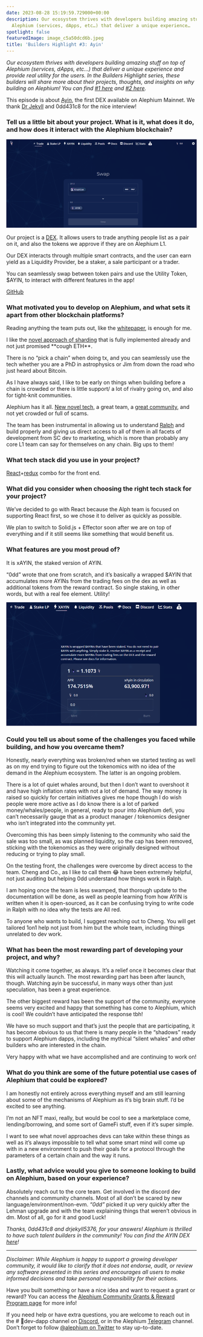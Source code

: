 ```yaml
---
date: 2023-08-28 15:19:59.729000+00:00
description: Our ecosystem thrives with developers building amazing stuff on top of
  Alephium (services, dApps, etc…) that deliver a unique experience…
spotlight: false
featuredImage: image_c5a50dcd6b.jpeg
title: 'Builders Highlight #3: Ayin'
---
```


_Our ecosystem thrives with developers building amazing stuff on top of Alephium (services, dApps, etc…) that deliver a unique experience and provide real utility for the users. In the Builders Highlight series, these builders will share more about their projects, thoughts, and insights on why building on Alephium! You can find_ <a href="https://medium.com/@alephium/builders-highlight-sezame-wallet-ddb4aeb61881" class="markup--anchor markup--p-anchor" data-href="https://medium.com/@alephium/builders-highlight-sezame-wallet-ddb4aeb61881" target="_blank"><em>#1 here</em></a> _and_ <a href="https://medium.com/@alephium/builders-highlight-alphpaca-nfts-99c69775f04c" class="markup--anchor markup--p-anchor" data-href="https://medium.com/@alephium/builders-highlight-alphpaca-nfts-99c69775f04c" target="_blank"><em>#2 here</em></a>_._

This episode is about <a href="http://ayin.app" class="markup--anchor markup--p-anchor" data-href="http://ayin.app" rel="noopener" target="_blank">Ayin</a>, the first DEX available on Alephium Mainnet. We thank <a href="https://medium.com/@alephium/community-highlight-11-dr-jekyll-165ab9a51880" class="markup--anchor markup--p-anchor" data-href="https://medium.com/@alephium/community-highlight-11-dr-jekyll-165ab9a51880" target="_blank">Dr Jekyll</a> and 0dd431c8 for the nice interview!

### **Tell us a little bit about your project. What is it, what does it do, and how does it interact with the Alephium blockchain?**

![](image_b7debe4600.png)

Our project is a <a href="https://www.ayin.app/" class="markup--anchor markup--p-anchor" data-href="https://www.ayin.app/" rel="noopener" target="_blank">DEX</a>. It allows users to trade anything people list as a pair on it, and also the tokens we approve if they are on Alephium L1.

Our DEX interacts through multiple smart contracts, and the user can earn yield as a Liquidity Provider, be a staker, a sale participant or a trader.

You can seamlessly swap between token pairs and use the Utility Token, \$AYIN, to interact with different features in the app!

<a href="https://github.com/0dd431c8/ayin-swap" class="markup--anchor markup--p-anchor" data-href="https://github.com/0dd431c8/ayin-swap" rel="noopener" target="_blank">GitHub</a>

### What motivated you to develop on Alephium, and what sets it apart from other blockchain platforms?

Reading anything the team puts out, like the <a href="https://github.com/alephium/white-paper" class="markup--anchor markup--p-anchor" data-href="https://github.com/alephium/white-paper" rel="noopener" target="_blank">whitepaper</a>, is enough for me.

I like the <a href="https://medium.com/@alephium/an-introduction-to-blockflow-alephiums-sharding-algorithm-bbbf318c3402" class="markup--anchor markup--p-anchor" data-href="https://medium.com/@alephium/an-introduction-to-blockflow-alephiums-sharding-algorithm-bbbf318c3402" target="_blank">novel approach of sharding</a> that is fully implemented already and not just promised \*\*cough ETH\*\*.

There is no “pick a chain” when doing tx, and you can seamlessly use the tech whether you are a PhD in astrophysics or Jim from down the road who just heard about Bitcoin.

As I have always said, I like to be early on things when building before a chain is crowded or there is little support/ a lot of rivalry going on, and also for tight-knit communities.

Alephium has it all. <a href="http://www.alephium.org" class="markup--anchor markup--p-anchor" data-href="http://www.alephium.org" rel="noopener" target="_blank">New novel tech,</a> a great team, a <a href="http://alephium.org/discord" class="markup--anchor markup--p-anchor" data-href="http://alephium.org/discord" rel="noopener" target="_blank">great community</a>, and not yet crowded or full of scams.

The team has been instrumental in allowing us to understand <a href="https://docs.alephium.org/ralph/getting-started" class="markup--anchor markup--p-anchor" data-href="https://docs.alephium.org/ralph/getting-started" rel="noopener" target="_blank">Ralph</a> and build properly and giving us direct access to all of them in all facets of development from SC dev to marketing, which is more than probably any core L1 team can say for themselves on any chain. Big ups to them!

### What tech stack did you use in your project?

<a href="https://react.dev/" class="markup--anchor markup--p-anchor" data-href="https://react.dev/" rel="noopener" target="_blank">React</a>+<a href="https://redux.js.org/" class="markup--anchor markup--p-anchor" data-href="https://redux.js.org/" rel="noopener" target="_blank">redux</a> combo for the front end.

### **What did you consider when choosing the right tech stack for your project?**

We’ve decided to go with React because the Alph team is focused on supporting React first, so we chose it to deliver as quickly as possible.

We plan to switch to Solid.js + Effector soon after we are on top of everything and if it still seems like something that would benefit us.

### **What features are you most proud of?**

It is xAYIN, the staked version of AYIN.

“0dd” wrote that one from scratch, and it’s basically a wrapped \$AYIN that accumulates more AYINs from the trading fees on the dex as well as additional tokens from the reward contract. So single staking, in other words, but with a real fee element. Utility!

![](image_7f83206a7f.png)

### Could you tell us about some of the challenges you faced while building, and how you overcame them?

Honestly, nearly everything was broken/red when we started testing as well as on my end trying to figure out the tokenomics with no idea of the demand in the Alephium ecosystem. The latter is an ongoing problem.

There is a lot of quiet whales around, but then I don’t want to overshoot it and have high inflation rates with not a lot of demand. The way money is raised so quickly for certain initiatives gives me hope though I do wish people were more active as I do know there is a lot of parked money/whales/people, in general, ready to pour into Alephium defi, you can’t necessarily gauge that as a product manager / tokenomics designer who isn’t integrated into the community yet.

Overcoming this has been simply listening to the community who said the sale was too small, as was planned liquidity, so the cap has been removed, sticking with the tokenomics as they were originally designed without reducing or trying to play small.

On the testing front, the challenges were overcome by direct access to the team. Cheng and Co., as I like to call them 😂 have been extremely helpful, not just auditing but helping 0dd understand how things work in Ralph.

I am hoping once the team is less swamped, that thorough update to the documentation will be done, as well as people learning from how AYIN is written when it is open-sourced, as it can be confusing trying to write code in Ralph with no idea why the tests are All red.

To anyone who wants to build, I suggest reaching out to Cheng. You will get tailored 1on1 help not just from him but the whole team, including things unrelated to dev work.

### What has been the most rewarding part of developing your project, and why?

Watching it come together, as always. It’s a relief once it becomes clear that this will actually launch. The most rewarding part has been after launch, though. Watching ayin be successful, in many ways other than just speculation, has been a great experience.

The other biggest reward has been the support of the community, everyone seems very excited and happy that something has come to Alephium, which is cool! We couldn’t have anticipated the response tbh!

We have so much support and that’s just the people that are participating, it has become obvious to us that there is many people in the “shadows” ready to support Alephium dapps, including the mythical “silent whales” and other builders who are interested in the chain.

Very happy with what we have accomplished and are continuing to work on!

### What do you think are some of the future potential use cases of Alephium that could be explored?

I am honestly not entirely across everything myself and am still learning about some of the mechanisms of Alephium as it’s big brain stuff. I’d be excited to see anything.

I’m not an NFT maxi, really, but would be cool to see a marketplace come, lending/borrowing, and some sort of GameFi stuff, even if it’s super simple.

I want to see what novel approaches devs can take within these things as well as it’s always impossible to tell what some smart mind will come up with in a new environment to push their goals for a protocol through the parameters of a certain chain and the way it runs.

### Lastly, what advice would you give to someone looking to build on Alephium, based on your experience?

Absolutely reach out to the core team. Get involved in the discord dev channels and community channels. Most of all don’t be scared by new language/environment/non-evm. _“0dd”_ picked it up very quickly after the Lehman upgrade and with the team explaining things that weren’t obvious in dm. Most of all, go for it and good Luck!

_Thanks, 0dd431c8 and drjekyll5376, for your answers! Alephium is thrilled to have such talent builders in the community! You can find the AYIN DEX_ <a href="https://www.ayin.app/" class="markup--anchor markup--p-anchor" data-href="https://www.ayin.app/" rel="noopener" target="_blank"><em>here</em></a>_!_

---

_Disclaimer: While Alephium is happy to support a growing developer community, it would like to clarify that it does not endorse, audit, or review any software presented in this series and encourages all users to make informed decisions and take personal responsibility for their actions._

Have you built something or have a nice idea and want to request a grant or reward? You can access the <a href="https://github.com/alephium/community/blob/master/Grant%26RewardProgram.md" class="markup--anchor markup--p-anchor" data-href="https://github.com/alephium/community/blob/master/Grant%26RewardProgram.md" rel="noopener ugc nofollow noopener" target="_blank">Alephium Community Grants &amp; Reward Program page</a> for more info!

If you need help or have extra questions, you are welcome to reach out in the \# 🎨dev-dapp channel on <a href="https://alephium.org/discord/" class="markup--anchor markup--p-anchor" data-href="https://alephium.org/discord/" rel="noopener ugc nofollow noopener" target="_blank">Discord</a>, or in the Alephium <a href="https://t.me/alephiumgroup" class="markup--anchor markup--p-anchor" data-href="https://t.me/alephiumgroup" rel="noopener ugc nofollow noopener" target="_blank">Telegram</a> channel. Don’t forget to follow <a href="https://twitter.com/alephium" class="markup--anchor markup--p-anchor" data-href="https://twitter.com/alephium" rel="noopener ugc nofollow noopener" target="_blank">@alephium on Twitter</a> to stay up-to-date.
